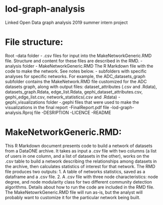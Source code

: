 # lod-graph-analysis
Linked Open Data graph analysis 2019 summer intern project 

# File structure:
Root
    -data folder
      - .csv files for input into the MakeNetworkGeneric.RMD file.  Structure and content for these files are described in the RMD.
    -analysis folder
      - MakeNetworkGeneric.RMD  The R Markdown file with the code to make the network.  See notes below.
      - subfolders with specific analyses for specific networks.  For example, the ADC_datasets_graph subfolder contains the MakeNetwork.RMD file customized for the ADC datasets graph, along with output files: dataset_attributes (.csv and .Rdata), datasets_graph.Rdata, edge_list.Rdata, gephi_dataset_attributes.csv, gephi_edge_list.csv, network_statistics(.csv and .Rdata)
    -gephi_visualizations folder
      -.gephi files that were used to make the visualizations in the final report
    -FinalReport.pdf file
    -lod-graph-analysis.Rproj file
    -DESRIPTION
    -LICENCE
    -README

# MakeNetworkGeneric.RMD:

This R Markdown document presents code to build a network of datasets from a DataONE archive.  It takes as input a .csv file with two columns (a list of users in one column, and a list of datasets in the other), works on the .csv table to build a network describing the relationships among datasets in the archive, then calculates statistics of interest for that network.  The RMD file produces two outputs: 1. A table of networks statistics, saved as a dataframe and a .csv file.  2. A .csv file with three node characteristics: node degree, and node modularity class for two different community detection algorithms. Details about how to run the code are included in the RMD file.  The MakeNetowrkGeneric.RMD file will run as-is, but the analyst will probably want to customize it for the particular network being built.
